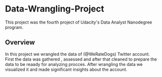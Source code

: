 # Data-Wrangling-Project
This project was the fourth project of Udacity's Data Analyst Nanodegree program.

## Overview
In this project we wrangled the data of (@WeRateDogs) Twitter account. First the data was gathered , assessed and after that cleaned to prepare the data to be reaady for analyzing procces. 
After wrangling the data we visualized it and made significant insights about the account.
